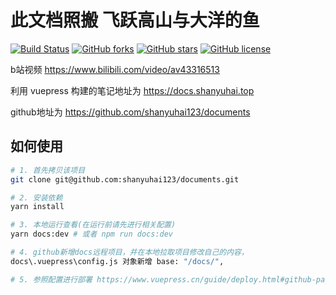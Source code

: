 # 此文档照搬 飞跃高山与大洋的鱼

[![Build Status](https://travis-ci.com/shanyuhai123/documents.svg?branch=master)](https://travis-ci.com/shanyuhai123/documents) [![GitHub forks](https://img.shields.io/github/forks/shanyuhai123/documents)](https://github.com/shanyuhai123/documents/network) [![GitHub stars](https://img.shields.io/github/stars/shanyuhai123/documents)](https://github.com/shanyuhai123/documents/stargazers) [![GitHub license](https://img.shields.io/github/license/shanyuhai123/documents)](https://github.com/shanyuhai123/documents/blob/master/LICENSE)


b站视频 https://www.bilibili.com/video/av43316513

利用 vuepress 构建的笔记地址为 https://docs.shanyuhai.top

github地址为 https://github.com/shanyuhai123/documents


## 如何使用

```bash
# 1. 首先拷贝该项目
git clone git@github.com:shanyuhai123/documents.git

# 2. 安装依赖
yarn install

# 3. 本地运行查看(在运行前请先进行相关配置)
yarn docs:dev # 或者 npm run docs:dev

# 4. github新增docs远程项目，并在本地拉取项目修改自己的内容，
docs\.vuepress\config.js 对象新增 base: "/docs/",

# 5. 参照配置进行部署 https://www.vuepress.cn/guide/deploy.html#github-pages

```